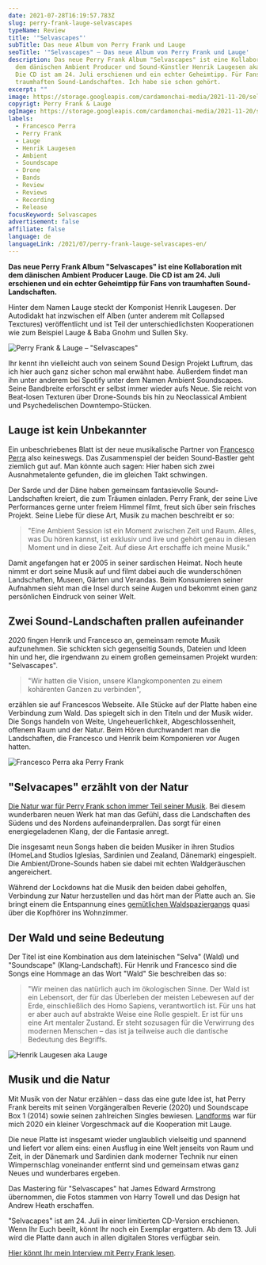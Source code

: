 ```yaml
---
date: 2021-07-28T16:19:57.783Z
slug: perry-frank-lauge-selvascapes
typeName: Review
title: '"Selvascapes"'
subTitle: Das neue Album von Perry Frank und Lauge
seoTitle: '"Selvascapes" – Das neue Album von Perry Frank und Lauge'
description: Das neue Perry Frank Album "Selvascapes" ist eine Kollaboration mit
  dem dänischen Ambient Producer und Sound-Künstler Henrik Laugesen aka Lauge.
  Die CD ist am 24. Juli erschienen und ein echter Geheimtipp. Für Fans von
  traumhaften Sound-Landschaften. Ich habe sie schon gehört.
excerpt: ""
image: https://storage.googleapis.com/cardamonchai-media/2021-11-20/selvascapes-perry-frank-lauge-jpg-imagine-080808_48463a_1024_768/640.webp
copyrigt: Perry Frank & Lauge
ogImage: https://storage.googleapis.com/cardamonchai-media/2021-11-20/selvascapes-perry-frank-lauge-fb-png-imagine-080808_504f45_1200_628/640.webp
labels:
  - Francesco Perra
  - Perry Frank
  - Lauge
  - Henrik Laugesen
  - Ambient
  - Soundscape
  - Drone
  - Bands
  - Review
  - Reviews
  - Recording
  - Release
focusKeyword: Selvascapes
advertisement: false
affiliate: false
language: de
languageLink: /2021/07/perry-frank-lauge-selvascapes-en/
---
```


**Das neue Perry Frank Album "Selvascapes" ist eine Kollaboration mit dem dänischen Ambient Producer Lauge. Die CD ist am 24. Juli erschienen und ein echter Geheimtipp für Fans von traumhaften Sound-Landschaften.**

Hinter dem Namen Lauge steckt der Komponist Henrik Laugesen. Der Autodidakt hat inzwischen elf Alben (unter anderem mit Collapsed Texctures) veröffentlicht und ist Teil der unterschiedlichsten Kooperationen wie zum Beispiel Lauge & Baba Gnohm und Sullen Sky. 

![Perry Frank & Lauge – "Selvascapes"](https://storage.googleapis.com/cardamonchai-media/2021-11-20/selvascapes-artwork-stores-jpg-imagine-f8f8f8_a39f9c_1440_1440/640.webp "Perry Frank & Lauge – \"Selvascapes\"")

Ihr kennt ihn vielleicht auch von seinem Sound Design Projekt Luftrum, das ich hier auch ganz sicher schon mal erwähnt habe. Außerdem findet man ihn unter anderem bei Spotify unter dem Namen Ambient Soundscapes. Seine Bandbreite erforscht er selbst immer wieder aufs Neue. Sie reicht von Beat-losen Texturen über Drone-Sounds bis hin zu Neoclassical Ambient und Psychedelischen Downtempo-Stücken.

## Lauge ist kein Unbekannter

Ein unbeschriebenes Blatt ist der neue musikalische Partner von [Francesco Perra](/2020/11/perry-frank-interview/) also keineswegs. Das Zusammenspiel der beiden Sound-Bastler geht ziemlich gut auf. Man könnte auch sagen: Hier haben sich zwei Ausnahmetalente gefunden, die im gleichen Takt schwingen.

Der Sarde und der Däne haben gemeinsam fantasievolle Sound-Landschaften kreiert, die zum Träumen einladen. Perry Frank, der seine Live Performances gerne unter freiem Himmel filmt, freut sich über sein frisches Projekt. Seine Liebe für diese Art, Musik zu machen beschreibt er so:

> "Eine Ambient Session ist ein Moment zwischen Zeit und Raum. Alles, was Du hören kannst, ist exklusiv und live und gehört genau in diesen Moment und in diese Zeit. Auf diese Art erschaffe ich meine Musik."

Damit angefangen hat er 2005 in seiner sardischen Heimat. Noch heute nimmt er dort seine Musik auf und filmt dabei auch die wunderschönen Landschaften, Museen, Gärten und Verandas. Beim Konsumieren seiner Aufnahmen sieht man die Insel durch seine Augen und bekommt einen ganz persönlichen Eindruck von seiner Welt.

## Zwei Sound-Landschaften prallen aufeinander

2020 fingen Henrik und Francesco an, gemeinsam remote Musik aufzunehmen. Sie schickten sich gegenseitig Sounds, Dateien und Ideen hin und her, die irgendwann zu einem großen gemeinsamen Projekt wurden: "Selvascapes".

> "Wir hatten die Vision, unsere Klangkomponenten zu einem kohärenten Ganzen zu verbinden", 

erzählen sie auf Francescos Webseite. Alle Stücke auf der Platte haben eine Verbindung zum Wald. Das spiegelt sich in den Titeln und der Musik wider. Die Songs handeln von Weite, Ungeheuerlichkeit, Abgeschlossenheit, offenem Raum und der Natur. Beim Hören durchwandert man die Landschaften, die Francesco und Henrik beim Komponieren vor Augen hatten.

![Francesco Perra aka Perry Frank](https://storage.googleapis.com/cardamonchai-media/2021-11-20/perry-frank-jpg-imagine-282818_3c4a2e_1024_768/640.webp "Francesco Perra aka Perry Frank")

## "Selvacapes" erzählt von der Natur

[Die Natur war für Perry Frank schon immer Teil seiner Musik](/2020/11/perry-frank-interview/). Bei diesem wunderbaren neuen Werk hat man das Gefühl, dass die Landschaften des Südens und des Nordens aufeinanderprallen. Das sorgt für einen energiegeladenen Klang, der die Fantasie anregt.

Die insgesamt neun Songs haben die beiden Musiker in ihren Studios (HomeLand Studios Iglesias, Sardinien und Zealand, Dänemark) eingespielt. Die Ambient/Drone-Sounds haben sie dabei mit echten Waldgeräuschen angereichert.

Während der Lockdowns hat die Musik den beiden dabei geholfen, Verbindung zur Natur herzustellen und das hört man der Platte auch an. Sie bringt einem die Entspannung eines [gemütlichen Waldspaziergangs](/2021/05/den-wald-erleben/) quasi über die Kopfhörer ins Wohnzimmer.

## Der Wald und seine Bedeutung

Der Titel ist eine Kombination aus dem lateinischen "Selva" (Wald) und "Soundscape" (Klang-Landschaft). Für Henrik und Francesco sind die Songs eine Hommage an das Wort "Wald" Sie beschreiben das so:

> "Wir meinen das natürlich auch im ökologischen Sinne. Der Wald ist ein Lebensort, der für das Überleben der meisten Lebewesen auf der Erde, einschließlich des Homo Sapiens, verantwortlich ist. Für uns hat er aber auch auf abstrakte Weise eine Rolle gespielt. Er ist für uns eine Art mentaler Zustand. Er steht sozusagen für die Verwirrung des modernen Menschen – das ist ja teilweise auch die dantische Bedeutung des Begriffs.

![Henrik Laugesen aka Lauge](https://storage.googleapis.com/cardamonchai-media/2021-11-20/lauge-jpg-imagine-181818_5d5753_1024_768/640.webp "Henrik Laugesen aka Lauge")

## Musik und die Natur

Mit Musik von der Natur erzählen – dass das eine gute Idee ist, hat Perry Frank bereits mit seinen Vorgängeralben Reverie (2020) und Soundscape Box 1 (2014) sowie seinen zahlreichen Singles bewiesen. [Landforms](/2021/01/perry-frank-landforms/) war für mich 2020 ein kleiner Vorgeschmack auf die Kooperation mit Lauge.

Die neue Platte ist insgesamt wieder unglaublich vielseitig und spannend und liefert vor allem eins: einen Ausflug in eine Welt jenseits von Raum und Zeit, in der Dänemark und Sardinien dank moderner Technik nur einen Wimpernschlag voneinander entfernt sind und gemeinsam etwas ganz Neues und wunderbares ergeben.

Das Mastering für "Selvascapes" hat James Edward Armstrong übernommen, die Fotos stammen von Harry Towell und das Design hat Andrew Heath erschaffen.

"Selvacapes" ist am 24. Juli in einer limitierten CD-Version erschienen. Wenn Ihr Euch beeilt, könnt Ihr noch ein Exemplar ergattern. Ab dem 13. Juli wird die Platte dann auch in allen digitalen Stores verfügbar sein.

[Hier könnt Ihr mein Interview mit Perry Frank lesen](/2020/11/perry-frank-interview/).